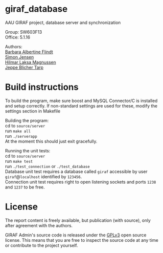 giraf_database
==============

AAU GIRAF project, database server and synchronization

Group: SW603F13 <br />
Office: 5.1.16

Authors:<br />
[Barbara Albertine Flindt](https://github.com/DorkMatter)<br />
[Simon Jensen](https://github.com/sjens)<br />
[Hilmar Laksa Magnussen](https://github.com/Hilmar10)<br />
[Jeppe Blicher Tarp](https://github.com/Ezphares)<br />

Build instructions
==================

To build the program, make sure boost and MySQL Connector/C is installed and setup correctly.
If non-standard settings are used for these, modify the settings section in Makefile

Building the program:<br />
cd to `source/server`<br />
run `make all`<br />
run `./serverapp`<br />
At the moment this should just exit gracefully.

Running the unit tests:<br />
cd to `source/server`<br />
run `make test`<br />
run `./test_connection` or `./test_database`<br />
Database unit test requires a database called `giraf` accessible by user `giraf`@`localhost` identified by `123456`.<br />
Connection unit test requires right to open listening sockets and ports `1238` and `1237` to be free.

License
==========
The report content is freely available, but publication (with source), only after agreement with the authors.

GIRAF Admin's source code is released under the [GPLv3](https://github.com/Zucka/girafAdmin/blob/master/LICENSE.md) open source license. This means that you are free to inspect the source code at any time or contribute to the project yourself.
